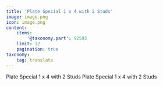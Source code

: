 ```yaml
---
title: 'Plate Special 1 x 4 with 2 Studs'
image: image.png
icon: image.png
content:
    items:
        '@taxonomy.part': 92593
    limit: 12
    pagination: true
taxonomy:
    tag: translate
---
```


Plate Special 1 x 4 with 2 Studs
Plate Special 1 x 4 with 2 Studs
